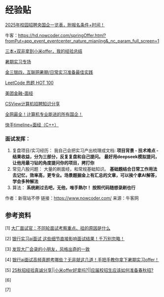 # 经验贴

[2025年校园招聘央国企一览表，附报名条件+时间！](https://www.gwy.com/gqzp/378561.html)

牛客：https://hd.nowcoder.com/springOffer.html?fromPut=app_event_eventcenter_nature_mianjing&_nc_param_full_screen=1

[三本+双非拿到小米offer，我的经验总结](https://zhuanlan.zhihu.com/p/490705966)

[暑期实习专场](https://www.nowcoder.com/jobs/activity/v2/special-activity/index/26sqsx?pageSource=5011)

[金三银四，互联网暑期/日常实习准备最佳实践](https://zhuanlan.zhihu.com/p/614574475)

[LeetCode 热题 HOT 100](https://leetcode.cn/problem-list/2cktkvj/)

[美团金融-面经](https://note.youdao.com/ynoteshare/index.html?id=6052a8242e501658c4f1f2159e70ffaf&type=note&_time=1743678121374)

[CSView计算机招聘知识分享](http://www.csview.cn/)

[全网最全！计算机专业能进的所有国企！](https://zhuanlan.zhihu.com/p/692155984)

[快手timeline+面经（C++）](https://www.nowcoder.com/feed/main/detail/08b27fef973045d68c21aaa8923ba6e1?sourceSSR=search)



### 面试发挥：

1.  复盘项目/实习经历： 我自己会把实习产出梳理成文档: **项目背景 - 技术难点 - 结果收益，分为三部分，反复复盘和自己提问。** **最好用deepseek模拟提问，让他用最刁钻的角度提问你的项目，拷打你**
2.  常见八股问题： 大量的刷面经，和常规基础知识。 **基础题结合日常工作用法去记忆，效率高，更专业。场景题掘金上有汇总的文章，可以挨个拿AI解答，学会多种解法**
3.  算法： **系统刷过去吧，无他，唯手熟尔！ 按照代码随想录刷也行**

作者：新宿站不停
链接：https://www.nowcoder.com/
来源：牛客网







## 参考资料

[1] [大厂面试官：不同轮面试考察重点、挂的原因是什么](https://www.bilibili.com/video/BV11bMizmEx4?spm_id_from=333.1245.0.0)

[2] [银行实习ai面试 这些细节直接影响面试结果！千万别忽略！](https://www.bilibili.com/video/BV1gm3xziEUp?spm_id_from=333.1245.0.0)

[3] [发现大厂会录的小朋友，风格出奇的一致](https://www.bilibili.com/video/BV116MJzKE9a?spm_id_from=333.1245.0.0)

[4] [银行ai面试高频真题考哪些？无非就这几道！手把手教你拿下暑期实习offer！](https://www.bilibili.com/video/BV1um3xziEvN?spm_id_from=333.1245.0.0)

[5] [25秋招经验真诚分享||小米offer好拿吗?||应届校招生应该如何准备春秋招?](https://www.bilibili.com/video/BV1cSjUzwEfV?spm_id_from=333.1245.0.0)

[6]

[7]